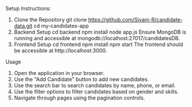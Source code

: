 Setup Instructions: 
1) Clone the Repository
   git clone https://github.com/Sivani-R/candidate-data.git
   cd my-candidates-app
2) Backend Setup
   cd backend
   npm install
   node app.js
Ensure MongoDB is running and accessible at mongodb://localhost:27017/candidatesDB.
4) Frontend Setup
   cd frontend
   npm install
   npm start
The frontend should be accessible at http://localhost:3000.

Usage
  1. Open the application in your browser.
  2. Use the "Add Candidate" button to add new candidates.
  3. Use the search bar to search candidates by name, phone, or email.
  4. Use the filter options to filter candidates based on gender and skills.
  5. Navigate through pages using the pagination controls.
